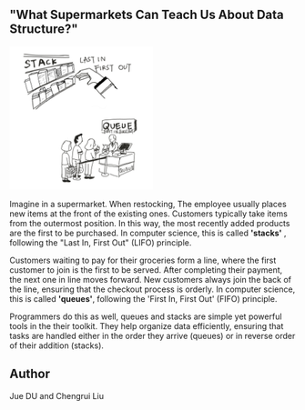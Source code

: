 <!-- BEGIN TITLE -->
## "What Supermarkets Can Teach Us About Data Structure?"
<!-- END TITLE -->


<img src="../article-drafts-20240926/figures/image-088-stack-queue.jpg" style="width: 50%;">

<!-- BEGIN BODY -->
Imagine in a supermarket. When restocking, The employee usually places new items at the front of the existing ones. Customers typically take items from the outermost position. In this way, the most recently added products are the first to be purchased. In computer science, this is called **'stacks'** , following the "Last In, First Out" (LIFO) principle.

Customers waiting to pay for their groceries form a line, where the first customer to join is the first to be served. After completing their payment, the next one in line moves forward. New customers always join the back of the line, ensuring that the checkout process is orderly. In computer science, this is called **'queues'**, following the 'First In, First Out' (FIFO) principle.

Programmers do this as well, queues and stacks are simple yet powerful tools in the their toolkit. They help organize data efficiently, ensuring that tasks are handled either in the order they arrive (queues) or in reverse order of their addition (stacks).
<!-- END BODY -->

## Author
<!-- BEGIN AUTHOR -->
Jue DU and Chengrui Liu
<!-- END AUTHOR -->
